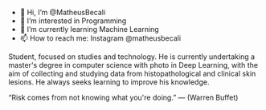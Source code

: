 - 👋 Hi, I’m @MatheusBecali
- 👀 I’m interested in Programming
- 🌱 I’m currently learning Machine Learning
- 📫 How to reach me: Instagram @matheusbecali

Student, focused on studies and technology. He is currently undertaking a master's degree in computer science with photo in Deep Learning, with the aim of collecting and studying data from histopathological and clinical skin lesions.
He always seeks learning to improve his knowledge.

“Risk comes from not knowing what you're doing.” — (Warren Buffet)

<!---
MatheusBecali/MatheusBecali is a ✨ special ✨ repository because its `README.md` (this file) appears on your GitHub profile.
You can click the Preview link to take a look at your changes.
--->
